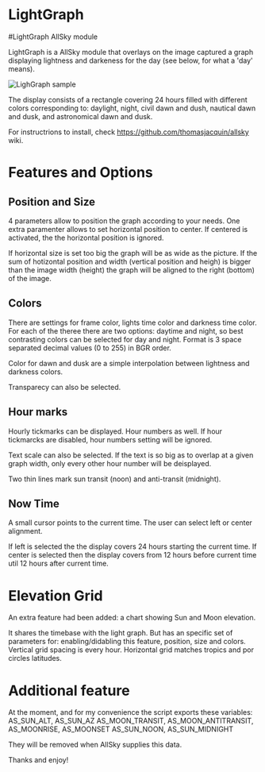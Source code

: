 # LightGraph 
#LightGraph AllSky module

LightGraph is a AllSky module that overlays on the image captured a graph displaying lightness and darkeness for the day (see below, for what a 'day' means).

![LighGraph sample](https://cgastrophoto.co.uk/lightgraph/lightgraph_sample.JPG)

The display consists of a rectangle covering 24 hours filled with different colors corresponding to: daylight, night, civil dawn and dush, nautical dawn and dusk, and astronomical dawn and dusk.

For instructrions to install, check https://github.com/thomasjacquin/allsky wiki.

# Features and Options

## Position and Size
4 parameters allow to position the graph according to your needs. One extra paramenter allows to set horizontal position to center. If centered is activated, the the horizontal position is ignored.

If horizontal size is set too big the graph will be as wide as the picture.
If the sum of hotizontal position and width (vertical position and heigh) is bigger than the image width (height) the graph will be aligned to the right (bottom) of the image.

## Colors

There are settings for frame color, lights time color and darkness time color. For each of the theree there are two options: daytime and night, so best contrasting colors can be selected for day and night. Format is 3 space separated decimal values (0 to 255) in BGR order.

Color for dawn and dusk are a simple interpolation between lightness and darkness colors.

Transparecy can also be selected.

## Hour marks

Hourly tickmarks can be displayed. Hour numbers as well. If hour tickmarcks are disabled, hour numbers setting will be ignored.

Text scale can also be selected. If the text is so big as to overlap at a given graph width, only every other hour number will be deisplayed.

Two thin lines mark sun transit (noon) and anti-transit (midnight).

## Now Time

A small cursor points to the current time. The user can select left or center alignment.

If left is selected the the display covers 24 hours starting the current time.
If center is selected then the display covers from 12 hours before current time util 12 hours after current time.

# Elevation Grid

An extra feature had been added: a chart showing Sun and Moon elevation.

It shares the timebase with the light graph. But has an specific set of parameters for: enabling/didabling this feature, position, size and colors.
Vertical grid spacing is every hour. Horizontal grid matches tropics and 
por circles latitudes.

# Additional feature

At the moment, and for my convenience the script exports these variables:
AS_SUN_ALT, AS_SUN_AZ
AS_MOON_TRANSIT, AS_MOON_ANTITRANSIT, AS_MOONRISE, AS_MOONSET
AS_SUN_NOON, AS_SUN_MIDNIGHT

They will be removed when AllSky supplies this data.

Thanks and enjoy!
